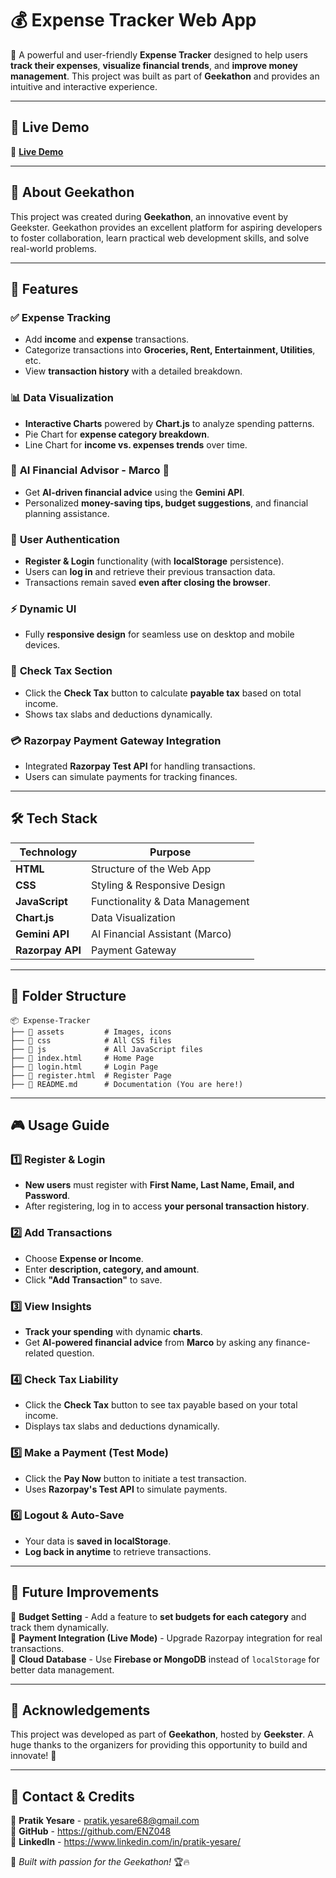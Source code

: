 # 💰 Expense Tracker Web App

🚀 A powerful and user-friendly **Expense Tracker** designed to help users **track their expenses**, **visualize financial trends**, and **improve money management**. This project was built as part of **Geekathon** and provides an intuitive and interactive experience.


---

## 🚀 Live Demo
🎯 [**Live Demo**](https://expense-tracker-neon-nine-30.vercel.app/)


---
## 🎉 About Geekathon  
This project was created during **Geekathon**, an innovative event by Geekster. Geekathon provides an excellent platform for aspiring developers to foster collaboration, learn practical web development skills, and solve real-world problems.  

---

## 🌟 Features

### ✅ **Expense Tracking**
- Add **income** and **expense** transactions.
- Categorize transactions into **Groceries, Rent, Entertainment, Utilities**, etc.
- View **transaction history** with a detailed breakdown.

### 📊 **Data Visualization**
- **Interactive Charts** powered by **Chart.js** to analyze spending patterns.
- Pie Chart for **expense category breakdown**.
- Line Chart for **income vs. expenses trends** over time.

### 🧠 **AI Financial Advisor - Marco 🤖**
- Get **AI-driven financial advice** using the **Gemini API**.
- Personalized **money-saving tips, budget suggestions**, and financial planning assistance.

### 🔐 **User Authentication**
- **Register & Login** functionality (with **localStorage** persistence).
- Users can **log in** and retrieve their previous transaction data.
- Transactions remain saved **even after closing the browser**.

### ⚡ **Dynamic UI**
- Fully **responsive design** for seamless use on desktop and mobile devices.

### 🏦 **Check Tax Section**
- Click the **Check Tax** button to calculate **payable tax** based on total income.
- Shows tax slabs and deductions dynamically.

### 💳 **Razorpay Payment Gateway Integration**
- Integrated **Razorpay Test API** for handling transactions.
- Users can simulate payments for tracking finances.


---

## 🛠️ Tech Stack
| Technology  | Purpose  |
|-------------|----------|
| **HTML**    | Structure of the Web App |
| **CSS**     | Styling & Responsive Design |
| **JavaScript** | Functionality & Data Management |
| **Chart.js** | Data Visualization |
| **Gemini API** | AI Financial Assistant (Marco) |
| **Razorpay API** | Payment Gateway |

---

## 📂 Folder Structure

```
📦 Expense-Tracker
├── 📁 assets         # Images, icons
├── 📁 css            # All CSS files
├── 📁 js             # All JavaScript files
├── 📄 index.html     # Home Page
├── 📄 login.html     # Login Page
├── 📄 register.html  # Register Page
├── 📄 README.md      # Documentation (You are here!)
```


---

## 🎮 Usage Guide

### **1️⃣ Register & Login**
- **New users** must register with **First Name, Last Name, Email, and Password**.
- After registering, log in to access **your personal transaction history**.

### **2️⃣ Add Transactions**
- Choose **Expense or Income**.
- Enter **description, category, and amount**.
- Click **"Add Transaction"** to save.

### **3️⃣ View Insights**
- **Track your spending** with dynamic **charts**.
- Get **AI-powered financial advice** from **Marco** by asking any finance-related question.

### **4️⃣ Check Tax Liability**
- Click the **Check Tax** button to see tax payable based on your total income.
- Displays tax slabs and deductions dynamically.

### **5️⃣ Make a Payment (Test Mode)**
- Click the **Pay Now** button to initiate a test transaction.
- Uses **Razorpay's Test API** to simulate payments.

### **6️⃣ Logout & Auto-Save**
- Your data is **saved in localStorage**.
- **Log back in anytime** to retrieve transactions.

---

## 🚀 Future Improvements
📌 **Budget Setting** - Add a feature to **set budgets for each category** and track them dynamically.  
📌 **Payment Integration (Live Mode)** - Upgrade Razorpay integration for real transactions.  
📌 **Cloud Database** - Use **Firebase or MongoDB** instead of `localStorage` for better data management.  

---

## 🤝 Acknowledgements
This project was developed as part of **Geekathon**, hosted by **Geekster**. A huge thanks to the organizers for providing this opportunity to build and innovate! 🚀
  

---

## 🎯 Contact & Credits
📧 **Pratik Yesare** - pratik.yesare68@gmail.com  
🔗 **GitHub** - https://github.com/ENZ048  
🔗 **LinkedIn** - https://www.linkedin.com/in/pratik-yesare/ 

🚀 _Built with passion for the Geekathon!_ 🏆🔥
